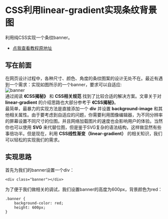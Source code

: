 # CSS利用linear-gradient实现条纹背景图
利用纯CSS实现一个条纹banner。  
+ [点我查看教程原地址](https://zhuanlan.zhihu.com/p/81776753)

## 写在前面
在网页设计过程中，各种尺寸、颜色、角度的条纹图案的设计无处不在。最近有遇到一个需求：实现如图所示的一个banner，要求可以自适应:  
![banner](https://raw.githubusercontent.com/syk2018/image/master/v2-dc0b5a1887d50fe29899d43150b01079_r.jpg)  
通过阅读 **《CSS揭秘》** 和 **CSS相关规范** 找到了比较合适的解决方案。文章关于对 **linear-gradient** 的介绍思路也大部分参考于 **《CSS揭秘》**。  
最简单，最暴力的实现方法是直接添加一个 **div** 并设置 **background-image** 和其他相关属性。由于要考虑到自适应的问题，你需要利用图像编辑器，为不同分辨率的屏幕设置不同尺寸的位图。并且网络加载图片的速度也会影响用户的体验。当然你也可以使用 **SVG** 来代替位图，但是鉴于SVG复杂的语法结构，这样做显然有些事倍功半。但是现在，利用   **CSS线性渐变（linear-gradient）** 的相关知识，我们可以轻松的实现我们的需求。

## 实现思路
首先为我们的banner设置一个div：  
``` 
<div class="banner"></div>
 ```  
为了便于我们做相关的调试，我们设置banner的高度为600px，背景颜色为red：  
``` 
.banner {
    background-color: red;
    height: 600px;
} 
```

